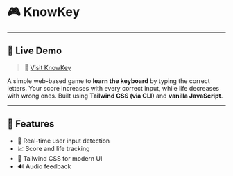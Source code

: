 # 🎮 KnowKey

---

## 🚀 Live Demo

> 🔗 [Visit KnowKey](https://knowkeyapp.netlify.app)  

A simple web-based game to **learn the keyboard** by typing the correct letters. Your score increases with every correct input, while life decreases with wrong ones. Built using **Tailwind CSS (via CLI)** and **vanilla JavaScript**.

---

## 📌 Features

- 🎯 Real-time user input detection
- 📈 Score and life tracking
- 🎨 Tailwind CSS for modern UI
- 🔊 Audio feedback

